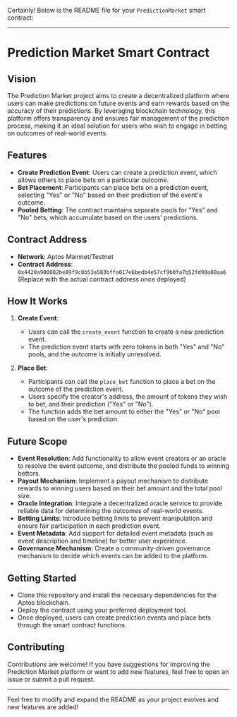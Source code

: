 Certainly! Below is the README file for your `PredictionMarket` smart contract:

---

# Prediction Market Smart Contract

## Vision

The Prediction Market project aims to create a decentralized platform where users can make predictions on future events and earn rewards based on the accuracy of their predictions. By leveraging blockchain technology, this platform offers transparency and ensures fair management of the prediction process, making it an ideal solution for users who wish to engage in betting on outcomes of real-world events.

## Features

- **Create Prediction Event**: Users can create a prediction event, which allows others to place bets on a particular outcome.
- **Bet Placement**: Participants can place bets on a prediction event, selecting "Yes" or "No" based on their prediction of the event's outcome.
- **Pooled Betting**: The contract maintains separate pools for "Yes" and "No" bets, which accumulate based on the users' predictions.

## Contract Address

- **Network**: Aptos Mainnet/Testnet
- **Contract Address**: `0x4420a900882be89f9c8b53a583bffa017e6bedb4e57cf9b0fa7b52fd90a08aa6` (Replace with the actual contract address once deployed)

## How It Works

1. **Create Event**:

   - Users can call the `create_event` function to create a new prediction event.
   - The prediction event starts with zero tokens in both "Yes" and "No" pools, and the outcome is initially unresolved.

2. **Place Bet**:
   - Participants can call the `place_bet` function to place a bet on the outcome of the prediction event.
   - Users specify the creator's address, the amount of tokens they wish to bet, and their prediction ("Yes" or "No").
   - The function adds the bet amount to either the "Yes" or "No" pool based on the user's prediction.

## Future Scope

- **Event Resolution**: Add functionality to allow event creators or an oracle to resolve the event outcome, and distribute the pooled funds to winning bettors.
- **Payout Mechanism**: Implement a payout mechanism to distribute rewards to winning users based on their bet amount and the total pool size.
- **Oracle Integration**: Integrate a decentralized oracle service to provide reliable data for determining the outcomes of real-world events.
- **Betting Limits**: Introduce betting limits to prevent manipulation and ensure fair participation in each prediction event.
- **Event Metadata**: Add support for detailed event metadata (such as event description and timeline) for better user experience.
- **Governance Mechanism**: Create a community-driven governance mechanism to decide which events can be added to the platform.

## Getting Started

- Clone this repository and install the necessary dependencies for the Aptos blockchain.
- Deploy the contract using your preferred deployment tool.
- Once deployed, users can create prediction events and place bets through the smart contract functions.

## Contributing

Contributions are welcome! If you have suggestions for improving the Prediction Market platform or want to add new features, feel free to open an issue or submit a pull request.

---

Feel free to modify and expand the README as your project evolves and new features are added!
